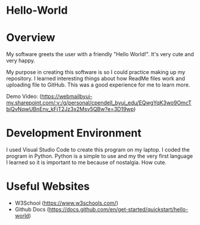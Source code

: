 # Hello-World
# Overview

My software greets the user with a friendly "Hello World!". It's very cute and very happy. 

My purpose in creating this software is so I could practice making up my repository.
I learned interesting things about how ReadMe files work and uploading file to GitHub. This was a good experience for me to learn more.


Demo Video: (https://webmailbyui-my.sharepoint.com/:v:/g/personal/cpendell_byui_edu/EQwgYqK3wo9OmcTbiQvNqwUBnEnv_kFjT2Jz3x2Msv5QBw?e=3D19wp)

# Development Environment

I used Visual Studio Code to create this program on my laptop. I coded the program in Python.
Python is a simple to use and my the very first language I learned so it is important to me
because of nostalgia. How cute.

# Useful Websites

* W3School (https://www.w3schools.com/)
* Github Docs (https://docs.github.com/en/get-started/quickstart/hello-world)
